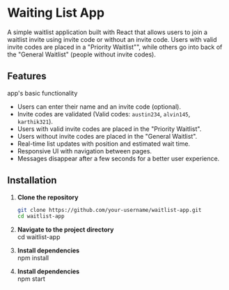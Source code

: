 # Waiting List App

A simple waitlist application built with React that allows users to join a waitlist invite using invite code or without an invite code. Users with valid invite codes are placed in a "Priority Waitlist"", while others go into back of the "General Waitlist" (people without invite codes).


## Features 
app's basic functionality

- Users can enter their name and an invite code (optional).  
- Invite codes are validated (Valid codes: `austin234`, `alvin145`, `karthik321`).  
- Users with valid invite codes are placed in the "Priority Waitlist".  
- Users without invite codes are placed in the "General Waitlist".  
- Real-time list updates with position and estimated wait time.  
- Responsive UI with navigation between pages.
- Messages disappear after a few seconds for a better user experience.  

## Installation

1. **Clone the repository**  
   ```sh
   git clone https://github.com/your-username/waitlist-app.git
   cd waitlist-app


2. **Navigate to the project directory**  
  cd waitlist-app

3. **Install dependencies**  
 npm install

4. **Install dependencies**  
 npm start